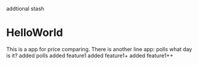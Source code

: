 addtional stash
# HelloWorld
This is a app for price comparing.
There is another line
app: polls
     what day is it?
added polls
added feature1
added feature1+
added feature1++
